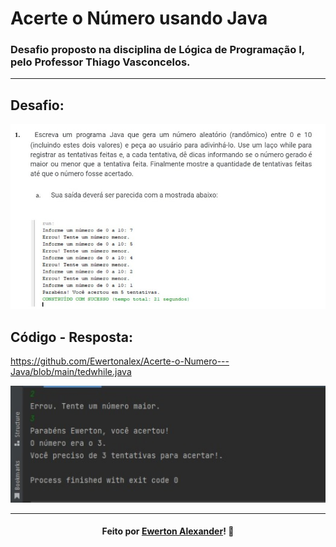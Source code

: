 # Acerte o Número usando Java

### Desafio proposto na disciplina de Lógica de Programação I, pelo Professor Thiago Vasconcelos.
---

## Desafio:

![](https://github.com/Ewertonalex/Acerte-o-Numero---Java/blob/main/exe.jpg)

## Código - Resposta:

https://github.com/Ewertonalex/Acerte-o-Numero---Java/blob/main/tedwhile.java

![](https://github.com/Ewertonalex/Acerte-o-Numero---Java/blob/main/res.jpg)

---

<h4 align="center">
    Feito por <a href="https://www.linkedin.com/in/ewerton-alexander-oliveira-batista-780869232/" target="_blank">Ewerton Alexander</a>!
    <g-emoji class="g-emoji" alias="wave" fallback-src="https://github.githubassets.com/images/icons/emoji/unicode/1f44b.png">👋</g-emoji>
</h4>
